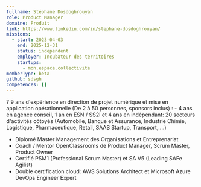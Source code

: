 ```yaml
---
fullname: Stéphane Dosdoghrouyan
role: Product Manager
domaine: Produit
link: https://www.linkedin.com/in/stephane-dosdoghrouyan/
missions:
  - start: 2023-04-03
    end: 2025-12-31
    status: independent
    employer: Incubateur des territoires
    startups:
      - mon.espace.collectivite
memberType: beta
github: sdsgh
competences: []
---
```

? 9 ans d'expérience en direction de projet numérique et mise en application opérationnelle
  (De 2 à 50 personnes, sponsors inclus)
: - 4 ans en agence conseil, 1 an en ESN / SS2I et 4 ans en indépendant: 20 secteurs
      d'activités côtoyés (Automobile, Banque et Assurance, Industrie Chimie, Logistique,
      Pharmaceutique, Retail, SAAS Startup, Transport,....)
  - Diplomé Master Management des Organisations et Entreprenariat
  - Coach / Mentor OpenClassrooms de Product Manager, Scrum Master, Product Owner
  - Certifié PSM1 (Professional Scrum Master) et SA V5 (Leading SAFe Agilist)
  - Double certification cloud: AWS Solutions Architect et Microsoft Azure DevOps
      Engineer Expert
